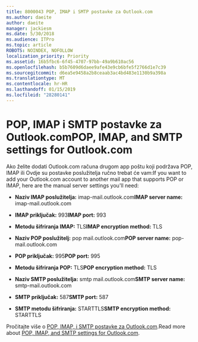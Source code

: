 ```yaml
---
title: 8000043 POP, IMAP i SMTP postavke za Outlook.com
ms.author: daeite
author: daeite
manager: jackiesm
ms.date: 5/30/2018
ms.audience: ITPro
ms.topic: article
ROBOTS: NOINDEX, NOFOLLOW
localization_priority: Priority
ms.assetid: 16b5fbc6-6f45-4707-97bb-49a9b610ac56
ms.openlocfilehash: b5b7609d6daee9afe43e9cb6bfe5f2766d1e7c39
ms.sourcegitcommit: d6ea5e9458a2b8ceaab3ac4bd483e1130b9a398a
ms.translationtype: MT
ms.contentlocale: hr-HR
ms.lasthandoff: 01/15/2019
ms.locfileid: "28280141"
---
```

# <a name="pop-imap-and-smtp-settings-for-outlookcom"></a><span data-ttu-id="33233-102">POP, IMAP i SMTP postavke za Outlook.com</span><span class="sxs-lookup"><span data-stu-id="33233-102">POP, IMAP, and SMTP settings for Outlook.com</span></span>

<span data-ttu-id="33233-103">Ako želite dodati Outlook.com računa drugom app poštu koji podržava POP, IMAP ili Ovdje su postavke poslužitelja ručno trebat će vam:</span><span class="sxs-lookup"><span data-stu-id="33233-103">If you want to add your Outlook.com account to another mail app that supports POP or IMAP, here are the manual server settings you'll need:</span></span>
  
- <span data-ttu-id="33233-104">**Naziv IMAP poslužitelja:** imap-mail.outlook.com</span><span class="sxs-lookup"><span data-stu-id="33233-104">**IMAP server name:** imap-mail.outlook.com</span></span> 
    
- <span data-ttu-id="33233-105">**IMAP priključak:** 993</span><span class="sxs-lookup"><span data-stu-id="33233-105">**IMAP port:** 993</span></span> 
    
- <span data-ttu-id="33233-106">**Metodu šifriranja IMAP:** TLS</span><span class="sxs-lookup"><span data-stu-id="33233-106">**IMAP encryption method:** TLS</span></span> 
    
- <span data-ttu-id="33233-107">**Naziv POP poslužitelj:** pop mail.outlook.com</span><span class="sxs-lookup"><span data-stu-id="33233-107">**POP server name:** pop-mail.outlook.com</span></span> 
    
- <span data-ttu-id="33233-108">**POP priključak:** 995</span><span class="sxs-lookup"><span data-stu-id="33233-108">**POP port:** 995</span></span> 
    
- <span data-ttu-id="33233-109">**Metodu šifriranja POP:** TLS</span><span class="sxs-lookup"><span data-stu-id="33233-109">**POP encryption method:** TLS</span></span> 
    
- <span data-ttu-id="33233-110">**Naziv SMTP poslužitelja:** smtp mail.outlook.com</span><span class="sxs-lookup"><span data-stu-id="33233-110">**SMTP server name:** smtp-mail.outlook.com</span></span> 
    
- <span data-ttu-id="33233-111">**SMTP priključak:** 587</span><span class="sxs-lookup"><span data-stu-id="33233-111">**SMTP port:** 587</span></span> 
    
- <span data-ttu-id="33233-112">**SMTP metodu šifriranja:** STARTTLS</span><span class="sxs-lookup"><span data-stu-id="33233-112">**SMTP encryption method:** STARTTLS</span></span> 
    
<span data-ttu-id="33233-113">Pročitajte više o [POP, IMAP, i SMTP postavke za Outlook.com](https://go.microsoft.com/fwlink/p/?linkid=2001402&amp;clcid=0x409).</span><span class="sxs-lookup"><span data-stu-id="33233-113">Read more about [POP, IMAP, and SMTP settings for Outlook.com](https://go.microsoft.com/fwlink/p/?linkid=2001402&amp;clcid=0x409).</span></span>
  

